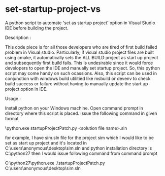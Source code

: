 # set-startup-project-vs
A python script to automate 'set as startup project' option in Visual Studio IDE before building the project.

Description :

This code piece is for all those developers who are tired of first build failed problem in Visual studio. Particularly, if visual studio project files are built using cmake, it automatically sets the ALL BUILD project as start up project and subsequently first build fails. This is undesirable since it would force developers to open the IDE and manually set startup project. So, this python script may come handy on such ocassions. Also, this script can be used in conjunction with windows build utilitied like msbuild or devenv to check build success or failure without having to manually update the start up project option in IDE.

Usage : 

Install python on your Windows machine. Open command prompt in directory where this script is placed. Issue the following command in given format

<python directory>\python.exe startupProjectPatch.py <disk location>\<solution file name>.sln

for example, I have sim.sln file for the project sim which I would like to be set as start up project and it's located in C:\users\anonymous\desktop\sim.sln and python installation directory is C:\python27 then I would issue following command from command prompt

C:\python27\python.exe .\startupProjectPatch.py C:\users\anonymous\desktop\sim.sln
